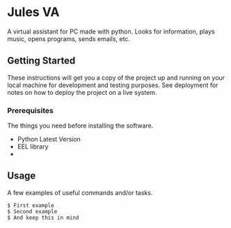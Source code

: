 # Jules VA

A virtual assistant for PC made with python. Looks for information, plays music, opens programs, sends emails, etc. 

## Getting Started

These instructions will get you a copy of the project up and running on your local machine for development and testing purposes. See deployment for notes on how to deploy the project on a live system.

### Prerequisites

The things you need before installing the software.

* Python Latest Version
* EEL library
* 

## Usage

A few examples of useful commands and/or tasks.

```
$ First example
$ Second example
$ And keep this in mind
```
